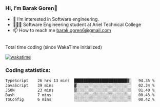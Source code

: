 ###  Hi, I’m Barak Goren👋
- 👀 I’m interested in Software engineering.
- 👨🏼‍🎓 Software Engineering student at Ariel Technical College
- 📫 How to reach me barak.goren6@gmail.com
##
Total time coding (since WakaTime initialized)

[![wakatime](https://wakatime.com/badge/user/5cc5ec80-a806-4ca2-a704-db29274e48cd.svg)](https://wakatime.com/@5cc5ec80-a806-4ca2-a704-db29274e48cd)

   
### Coding statistics:

<!--START_SECTION:waka-->

```txt
TypeScript    26 hrs 13 mins  ███████████████████████▓░   94.35 %
JavaScript    39 mins         ▓░░░░░░░░░░░░░░░░░░░░░░░░   02.34 %
JSON          23 mins         ▒░░░░░░░░░░░░░░░░░░░░░░░░   01.40 %
Bash          7 mins          ░░░░░░░░░░░░░░░░░░░░░░░░░   00.43 %
TSConfig      6 mins          ░░░░░░░░░░░░░░░░░░░░░░░░░   00.42 %
```

<!--END_SECTION:waka-->

<!---
barakgoren/barakgoren is a ✨ special ✨ repository because its `README.md` (this file) appears on your GitHub profile.
You can click the Preview link to take a look at your changes.
--->
